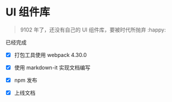 # UI 组件库

> 9102 年了，还没有自己的 UI 组件库，要被时代所抛弃 :happy:

已经完成

- [x] 打包工具使用 webpack 4.30.0

- [x] 使用 markdown-it 实现文档编写

- [x] npm 发布

- [x] 上线文档
